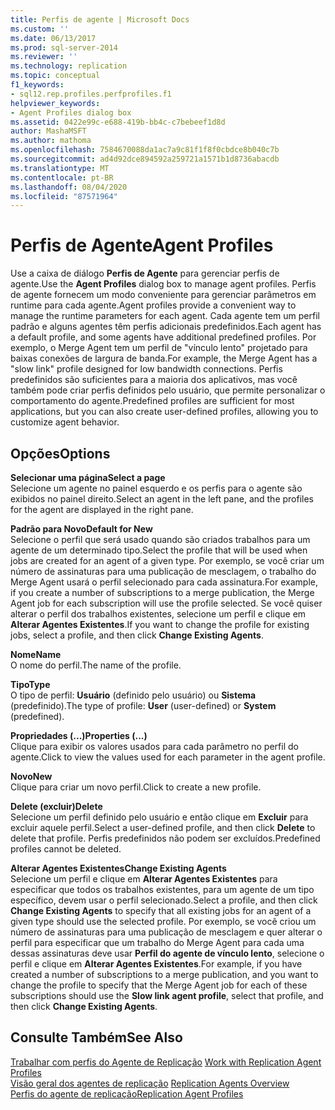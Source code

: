 ```yaml
---
title: Perfis de agente | Microsoft Docs
ms.custom: ''
ms.date: 06/13/2017
ms.prod: sql-server-2014
ms.reviewer: ''
ms.technology: replication
ms.topic: conceptual
f1_keywords:
- sql12.rep.profiles.perfprofiles.f1
helpviewer_keywords:
- Agent Profiles dialog box
ms.assetid: 0422e99c-e688-419b-bb4c-c7bebeef1d8d
author: MashaMSFT
ms.author: mathoma
ms.openlocfilehash: 7584670088da1ac7a9c81f1f8f0cbdce8b040c7b
ms.sourcegitcommit: ad4d92dce894592a259721a1571b1d8736abacdb
ms.translationtype: MT
ms.contentlocale: pt-BR
ms.lasthandoff: 08/04/2020
ms.locfileid: "87571964"
---
```

# <a name="agent-profiles"></a><span data-ttu-id="134ab-102">Perfis de Agente</span><span class="sxs-lookup"><span data-stu-id="134ab-102">Agent Profiles</span></span>
  <span data-ttu-id="134ab-103">Use a caixa de diálogo **Perfis de Agente** para gerenciar perfis de agente.</span><span class="sxs-lookup"><span data-stu-id="134ab-103">Use the **Agent Profiles** dialog box to manage agent profiles.</span></span> <span data-ttu-id="134ab-104">Perfis de agente fornecem um modo conveniente para gerenciar parâmetros em runtime para cada agente.</span><span class="sxs-lookup"><span data-stu-id="134ab-104">Agent profiles provide a convenient way to manage the runtime parameters for each agent.</span></span> <span data-ttu-id="134ab-105">Cada agente tem um perfil padrão e alguns agentes têm perfis adicionais predefinidos.</span><span class="sxs-lookup"><span data-stu-id="134ab-105">Each agent has a default profile, and some agents have additional predefined profiles.</span></span> <span data-ttu-id="134ab-106">Por exemplo, o Merge Agent tem um perfil de "vínculo lento" projetado para baixas conexões de largura de banda.</span><span class="sxs-lookup"><span data-stu-id="134ab-106">For example, the Merge Agent has a "slow link" profile designed for low bandwidth connections.</span></span> <span data-ttu-id="134ab-107">Perfis predefinidos são suficientes para a maioria dos aplicativos, mas você também pode criar perfis definidos pelo usuário, que permite personalizar o comportamento do agente.</span><span class="sxs-lookup"><span data-stu-id="134ab-107">Predefined profiles are sufficient for most applications, but you can also create user-defined profiles, allowing you to customize agent behavior.</span></span>  
  
## <a name="options"></a><span data-ttu-id="134ab-108">Opções</span><span class="sxs-lookup"><span data-stu-id="134ab-108">Options</span></span>  
 <span data-ttu-id="134ab-109">**Selecionar uma página**</span><span class="sxs-lookup"><span data-stu-id="134ab-109">**Select a page**</span></span>  
 <span data-ttu-id="134ab-110">Selecione um agente no painel esquerdo e os perfis para o agente são exibidos no painel direito.</span><span class="sxs-lookup"><span data-stu-id="134ab-110">Select an agent in the left pane, and the profiles for the agent are displayed in the right pane.</span></span>  
  
 <span data-ttu-id="134ab-111">**Padrão para Novo**</span><span class="sxs-lookup"><span data-stu-id="134ab-111">**Default for New**</span></span>  
 <span data-ttu-id="134ab-112">Selecione o perfil que será usado quando são criados trabalhos para um agente de um determinado tipo.</span><span class="sxs-lookup"><span data-stu-id="134ab-112">Select the profile that will be used when jobs are created for an agent of a given type.</span></span> <span data-ttu-id="134ab-113">Por exemplo, se você criar um número de assinaturas para uma publicação de mesclagem, o trabalho do Merge Agent usará o perfil selecionado para cada assinatura.</span><span class="sxs-lookup"><span data-stu-id="134ab-113">For example, if you create a number of subscriptions to a merge publication, the Merge Agent job for each subscription will use the profile selected.</span></span> <span data-ttu-id="134ab-114">Se você quiser alterar o perfil dos trabalhos existentes, selecione um perfil e clique em **Alterar Agentes Existentes**.</span><span class="sxs-lookup"><span data-stu-id="134ab-114">If you want to change the profile for existing jobs, select a profile, and then click **Change Existing Agents**.</span></span>  
  
 <span data-ttu-id="134ab-115">**Nome**</span><span class="sxs-lookup"><span data-stu-id="134ab-115">**Name**</span></span>  
 <span data-ttu-id="134ab-116">O nome do perfil.</span><span class="sxs-lookup"><span data-stu-id="134ab-116">The name of the profile.</span></span>  
  
 <span data-ttu-id="134ab-117">**Tipo**</span><span class="sxs-lookup"><span data-stu-id="134ab-117">**Type**</span></span>  
 <span data-ttu-id="134ab-118">O tipo de perfil: **Usuário** (definido pelo usuário) ou **Sistema** (predefinido).</span><span class="sxs-lookup"><span data-stu-id="134ab-118">The type of profile: **User** (user-defined) or **System** (predefined).</span></span>  
  
 <span data-ttu-id="134ab-119">**Propriedades (...)**</span><span class="sxs-lookup"><span data-stu-id="134ab-119">**Properties (...)**</span></span>  
 <span data-ttu-id="134ab-120">Clique para exibir os valores usados para cada parâmetro no perfil do agente.</span><span class="sxs-lookup"><span data-stu-id="134ab-120">Click to view the values used for each parameter in the agent profile.</span></span>  
  
 <span data-ttu-id="134ab-121">**Novo**</span><span class="sxs-lookup"><span data-stu-id="134ab-121">**New**</span></span>  
 <span data-ttu-id="134ab-122">Clique para criar um novo perfil.</span><span class="sxs-lookup"><span data-stu-id="134ab-122">Click to create a new profile.</span></span>  
  
 <span data-ttu-id="134ab-123">**Delete (excluir)**</span><span class="sxs-lookup"><span data-stu-id="134ab-123">**Delete**</span></span>  
 <span data-ttu-id="134ab-124">Selecione um perfil definido pelo usuário e então clique em **Excluir** para excluir aquele perfil.</span><span class="sxs-lookup"><span data-stu-id="134ab-124">Select a user-defined profile, and then click **Delete** to delete that profile.</span></span> <span data-ttu-id="134ab-125">Perfis predefinidos não podem ser excluídos.</span><span class="sxs-lookup"><span data-stu-id="134ab-125">Predefined profiles cannot be deleted.</span></span>  
  
 <span data-ttu-id="134ab-126">**Alterar Agentes Existentes**</span><span class="sxs-lookup"><span data-stu-id="134ab-126">**Change Existing Agents**</span></span>  
 <span data-ttu-id="134ab-127">Selecione um perfil e clique em **Alterar Agentes Existentes** para especificar que todos os trabalhos existentes, para um agente de um tipo específico, devem usar o perfil selecionado.</span><span class="sxs-lookup"><span data-stu-id="134ab-127">Select a profile, and then click **Change Existing Agents** to specify that all existing jobs for an agent of a given type should use the selected profile.</span></span> <span data-ttu-id="134ab-128">Por exemplo, se você criou um número de assinaturas para uma publicação de mesclagem e quer alterar o perfil para especificar que um trabalho do Merge Agent para cada uma dessas assinaturas deve usar **Perfil do agente de vínculo lento**, selecione o perfil e clique em **Alterar Agentes Existentes**.</span><span class="sxs-lookup"><span data-stu-id="134ab-128">For example, if you have created a number of subscriptions to a merge publication, and you want to change the profile to specify that the Merge Agent job for each of these subscriptions should use the **Slow link agent profile**, select that profile, and then click **Change Existing Agents**.</span></span>  
  
## <a name="see-also"></a><span data-ttu-id="134ab-129">Consulte Também</span><span class="sxs-lookup"><span data-stu-id="134ab-129">See Also</span></span>  
 <span data-ttu-id="134ab-130">[Trabalhar com perfis do Agente de Replicação](agents/work-with-replication-agent-profiles.md) </span><span class="sxs-lookup"><span data-stu-id="134ab-130">[Work with Replication Agent Profiles](agents/work-with-replication-agent-profiles.md) </span></span>  
 <span data-ttu-id="134ab-131">[Visão geral dos agentes de replicação](agents/replication-agents-overview.md) </span><span class="sxs-lookup"><span data-stu-id="134ab-131">[Replication Agents Overview](agents/replication-agents-overview.md) </span></span>  
 [<span data-ttu-id="134ab-132">Perfis do agente de replicação</span><span class="sxs-lookup"><span data-stu-id="134ab-132">Replication Agent Profiles</span></span>](agents/replication-agent-profiles.md)  
  
  
